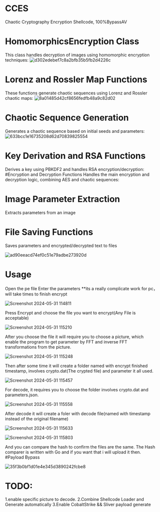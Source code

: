 # CCES
Chaotic Cryptography Encryption Shellcode, 100%BypassAV
# HomomorphicsEncryption Class
This class handles decryption of images using homomorphic encryption techniques:
![d302edebef7c8a2bfb35b5fb2d4226c](https://github.com/zzhzhengzh/CCES/assets/114986738/6739d78d-d36d-41ce-a7b3-0d365ad48b00)
# Lorenz and Rossler Map Functions
These functions generate chaotic sequences using Lorenz and Rossler chaotic maps:
![8a01485d42cf8656fedfb48a9c82d02](https://github.com/zzhzhengzh/CCES/assets/114986738/b1d2af5f-71d7-4bf7-8a2f-d8965c05b04a)

# Chaotic Sequence Generation
Generates a chaotic sequence based on initial seeds and parameters:
![633bcc1e16735208d62d70839825554](https://github.com/zzhzhengzh/CCES/assets/114986738/752cd75e-4775-4e9b-ba73-4231a4e35ebd)

# Key Derivation and RSA Functions
Derives a key using PBKDF2 and handles RSA encryption/decryption:
#Encryption and Decryption Functions
Handles the main encryption and decryption logic, combining AES and chaotic sequences:
# Image Parameter Extraction
Extracts parameters from an image 
# File Saving Functions
Saves parameters and encrypted/decrypted text to files

![ad90eeacd74ef0c51e79adbe273920d](https://github.com/zzhzhengzh/CCES/assets/114986738/90fb5128-29b9-4efa-9328-4ca48fdb0e1b)

# Usage
Open the pe file
Enter the parameters **its a really complicate work for pc，will take times to finish encrypt

  ![Screenshot 2024-05-31 114811](https://github.com/zzhzhengzh/CCES/assets/114986738/161f2a8f-1d4f-4180-85ed-6ab3e361ef38)

  Press Encrypt and choose the file you want to encrypt(Any File is acceptable)
  
![Screenshot 2024-05-31 115210](https://github.com/zzhzhengzh/CCES/assets/114986738/fa76bc17-c4d6-47dd-b377-e3e4d176e215)

  After you choose the file it will require you to choose a picture, which enable the program to get parameter by FFT and inverse FFT transformations from the picture.
  
  ![Screenshot 2024-05-31 115248](https://github.com/zzhzhengzh/CCES/assets/114986738/31e19b24-200b-4ec0-b7e1-9fa457dc5fc5)

  Then after some time it will create a folder named with encrypt finished timestamp, involves crypto.dat(The crypted file) and parameter it all used.
  
![Screenshot 2024-05-31 115457](https://github.com/zzhzhengzh/CCES/assets/114986738/b949e925-ec20-4c83-af1c-7fba0e221ed1)

  For decode, it requires you to choose the folder involves crypto.dat and parameters.json.

  ![Screenshot 2024-05-31 115558](https://github.com/zzhzhengzh/CCES/assets/114986738/ef547fd0-e594-451e-ba12-0dd2502510bd)

  After decode it will create a foler with decode file(named with timestamp instead of the original filename)
  
  ![Screenshot 2024-05-31 115633](https://github.com/zzhzhengzh/CCES/assets/114986738/2873ec80-f491-4cd4-9947-d5c02939e350)
  
![Screenshot 2024-05-31 115803](https://github.com/zzhzhengzh/CCES/assets/114986738/bea686dd-ce7f-449f-a8a9-2058ba34d5ba)

And you can compare the hash to confirm the files are the same. The Hash comparer is written with Go and if you want that i will upload it then.
#Payload Bypass
  
  ![35f3b0bf1d01e4e345d3890242fcbe8](https://github.com/zzhzhengzh/CCES/assets/114986738/ab659601-7f8b-4939-ba12-e084793f19b4)

# TODO:
1.enable specific picture to decode.
2.Combine Shellcode Loader and Generate automatically
3.Enable CobaltStrike && Sliver payload generate
      
    

